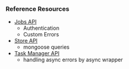 ### Reference Resources

- [Jobs API](https://github.com/Amr-Magdy95/jobs_api)
  - Authentication
  - Custom Errors
- [Store API](https://github.com/Amr-Magdy95/store_api)
  - mongoose queries
- [Task Manager API](https://github.com/Amr-Magdy95/task_manager_api)
  - handling async errors by async wrapper
